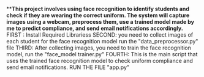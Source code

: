 ****This project involves using face recognition to identify students
and check if they are wearing the correct uniform. 
The system will capture images using a webcam, preprocess them, 
use a trained model made by me to predict compliance, and send email notifications accordingly.**
FIRST :
Install Required Librariess
SECOND:
you need to collect images of each student for the face recognition model run the "data_preprocessor.py" file
THIRD:
After collecting images, you need to train the face recognition model, run the "face_model trainer.py"
FOURTH:
This is the main script that uses the trained face recognition model to check uniform compliance and send email notifications.
RUN THE FILE "app.py"
